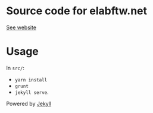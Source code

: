 # Source code for elabftw.net

[See website](https://www.elabftw.net)


# Usage

In `src/`:

* `yarn install`
* `grunt`
* `jekyll serve`.

Powered by [Jekyll](https://jekyllrb.com)

